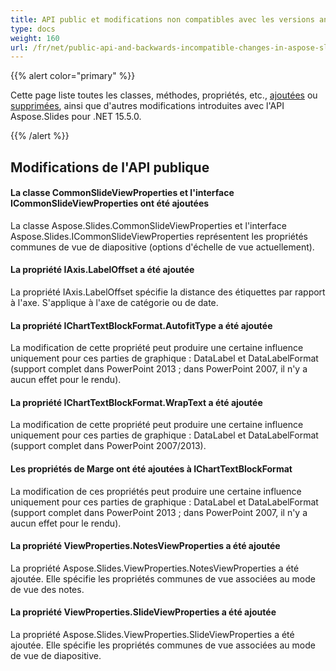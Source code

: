 ```yaml
---
title: API public et modifications non compatibles avec les versions antérieures dans Aspose.Slides pour .NET 15.5.0
type: docs
weight: 160
url: /fr/net/public-api-and-backwards-incompatible-changes-in-aspose-slides-for-net-15-5-0/
---
```


{{% alert color="primary" %}} 

Cette page liste toutes les classes, méthodes, propriétés, etc., [ajoutées](/slides/fr/net/public-api-and-backwards-incompatible-changes-in-aspose-slides-for-net-15-5-0/) ou [supprimées](/slides/fr/net/public-api-and-backwards-incompatible-changes-in-aspose-slides-for-net-15-5-0/), ainsi que d'autres modifications introduites avec l'API Aspose.Slides pour .NET 15.5.0.

{{% /alert %}} 
## **Modifications de l'API publique**
#### **La classe CommonSlideViewProperties et l'interface ICommonSlideViewProperties ont été ajoutées**
La classe Aspose.Slides.CommonSlideViewProperties et l'interface Aspose.Slides.ICommonSlideViewProperties représentent les propriétés communes de vue de diapositive (options d'échelle de vue actuellement).
#### **La propriété IAxis.LabelOffset a été ajoutée**
La propriété IAxis.LabelOffset spécifie la distance des étiquettes par rapport à l'axe. S'applique à l'axe de catégorie ou de date.
#### **La propriété IChartTextBlockFormat.AutofitType a été ajoutée**
La modification de cette propriété peut produire une certaine influence uniquement pour ces parties de graphique : DataLabel et DataLabelFormat (support complet dans PowerPoint 2013 ; dans PowerPoint 2007, il n'y a aucun effet pour le rendu).
#### **La propriété IChartTextBlockFormat.WrapText a été ajoutée**
La modification de cette propriété peut produire une certaine influence uniquement pour ces parties de graphique : DataLabel et DataLabelFormat (support complet dans PowerPoint 2007/2013).
#### **Les propriétés de Marge ont été ajoutées à IChartTextBlockFormat**
La modification de ces propriétés peut produire une certaine influence uniquement pour ces parties de graphique : DataLabel et DataLabelFormat (support complet dans PowerPoint 2013 ; dans PowerPoint 2007, il n'y a aucun effet pour le rendu).
#### **La propriété ViewProperties.NotesViewProperties a été ajoutée**
La propriété Aspose.Slides.ViewProperties.NotesViewProperties a été ajoutée. Elle spécifie les propriétés communes de vue associées au mode de vue des notes.
#### **La propriété ViewProperties.SlideViewProperties a été ajoutée**
La propriété Aspose.Slides.ViewProperties.SlideViewProperties a été ajoutée. Elle spécifie les propriétés communes de vue associées au mode de vue de diapositive.